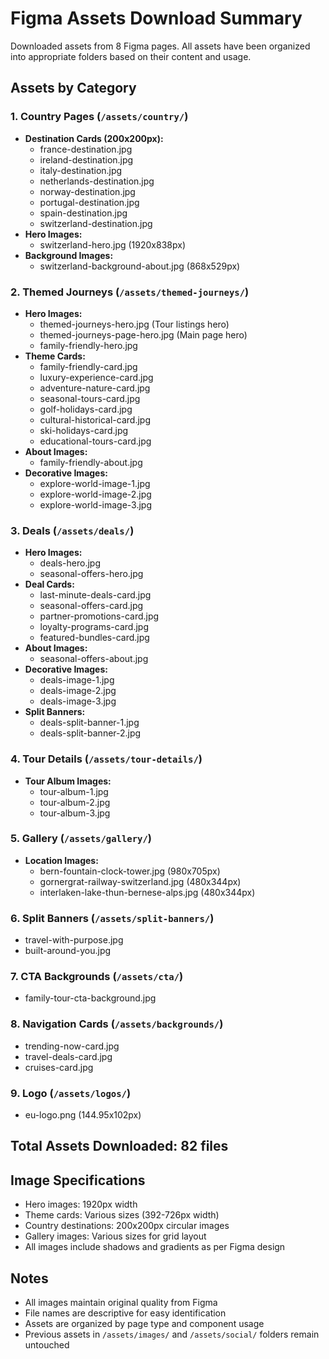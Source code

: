 # Figma Assets Download Summary

Downloaded assets from 8 Figma pages. All assets have been organized into appropriate folders based on their content and usage.

## Assets by Category

### 1. Country Pages (`/assets/country/`)
- **Destination Cards (200x200px):**
  - france-destination.jpg
  - ireland-destination.jpg
  - italy-destination.jpg
  - netherlands-destination.jpg
  - norway-destination.jpg
  - portugal-destination.jpg
  - spain-destination.jpg
  - switzerland-destination.jpg
- **Hero Images:**
  - switzerland-hero.jpg (1920x838px)
- **Background Images:**
  - switzerland-background-about.jpg (868x529px)

### 2. Themed Journeys (`/assets/themed-journeys/`)
- **Hero Images:**
  - themed-journeys-hero.jpg (Tour listings hero)
  - themed-journeys-page-hero.jpg (Main page hero)
  - family-friendly-hero.jpg
- **Theme Cards:**
  - family-friendly-card.jpg
  - luxury-experience-card.jpg
  - adventure-nature-card.jpg
  - seasonal-tours-card.jpg
  - golf-holidays-card.jpg
  - cultural-historical-card.jpg
  - ski-holidays-card.jpg
  - educational-tours-card.jpg
- **About Images:**
  - family-friendly-about.jpg
- **Decorative Images:**
  - explore-world-image-1.jpg
  - explore-world-image-2.jpg
  - explore-world-image-3.jpg

### 3. Deals (`/assets/deals/`)
- **Hero Images:**
  - deals-hero.jpg
  - seasonal-offers-hero.jpg
- **Deal Cards:**
  - last-minute-deals-card.jpg
  - seasonal-offers-card.jpg
  - partner-promotions-card.jpg
  - loyalty-programs-card.jpg
  - featured-bundles-card.jpg
- **About Images:**
  - seasonal-offers-about.jpg
- **Decorative Images:**
  - deals-image-1.jpg
  - deals-image-2.jpg
  - deals-image-3.jpg
- **Split Banners:**
  - deals-split-banner-1.jpg
  - deals-split-banner-2.jpg

### 4. Tour Details (`/assets/tour-details/`)
- **Tour Album Images:**
  - tour-album-1.jpg
  - tour-album-2.jpg
  - tour-album-3.jpg

### 5. Gallery (`/assets/gallery/`)
- **Location Images:**
  - bern-fountain-clock-tower.jpg (980x705px)
  - gornergrat-railway-switzerland.jpg (480x344px)
  - interlaken-lake-thun-bernese-alps.jpg (480x344px)

### 6. Split Banners (`/assets/split-banners/`)
- travel-with-purpose.jpg
- built-around-you.jpg

### 7. CTA Backgrounds (`/assets/cta/`)
- family-tour-cta-background.jpg

### 8. Navigation Cards (`/assets/backgrounds/`)
- trending-now-card.jpg
- travel-deals-card.jpg
- cruises-card.jpg

### 9. Logo (`/assets/logos/`)
- eu-logo.png (144.95x102px)

## Total Assets Downloaded: 82 files

## Image Specifications
- Hero images: 1920px width
- Theme cards: Various sizes (392-726px width)
- Country destinations: 200x200px circular images
- Gallery images: Various sizes for grid layout
- All images include shadows and gradients as per Figma design

## Notes
- All images maintain original quality from Figma
- File names are descriptive for easy identification
- Assets are organized by page type and component usage
- Previous assets in `/assets/images/` and `/assets/social/` folders remain untouched